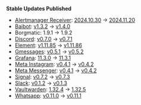 **Stable Updates Published**

* [Alertmanager Receiver](https://github.com/metio/matrix-alertmanager-receiver): [2024.10.30](https://github.com/metio/matrix-alertmanager-receiver/releases/tag/2024.10.30) -> [2024.11.20](https://github.com/metio/matrix-alertmanager-receiver/releases/tag/2024.11.20)
* [Baibot](https://github.com/etkecc/baibot): [v1.3.2](https://github.com/etkecc/baibot/releases/tag/v1.3.2) -> [v1.4.0](https://github.com/etkecc/baibot/releases/tag/v1.4.0)
* Borgmatic: 1.9.1 -> 1.9.2
* [Discord](https://github.com/mautrix/discord): [v0.7.0](https://github.com/mautrix/discord/releases/tag/v0.7.0) -> [v0.7.1](https://github.com/mautrix/discord/releases/tag/v0.7.1)
* [Element](https://github.com/element-hq/element-web): [v1.11.85](https://github.com/element-hq/element-web/releases/tag/v1.11.85) -> [v1.11.86](https://github.com/element-hq/element-web/releases/tag/v1.11.86)
* [Gmessages](https://github.com/mautrix/gmessages): [v0.5.1](https://github.com/mautrix/gmessages/releases/tag/v0.5.1) -> [v0.5.2](https://github.com/mautrix/gmessages/releases/tag/v0.5.2)
* [Grafana](https://github.com/grafana/grafana): [11.3.0](https://github.com/grafana/grafana/releases/tag/v11.3.0) -> [11.3.1](https://github.com/grafana/grafana/releases/tag/v11.3.1)
* [Meta Instagram](https://github.com/mautrix/meta): [v0.4.1](https://github.com/mautrix/meta/releases/tag/v0.4.1) -> [v0.4.2](https://github.com/mautrix/meta/releases/tag/v0.4.2)
* [Meta Messenger](https://github.com/mautrix/meta): [v0.4.1](https://github.com/mautrix/meta/releases/tag/v0.4.1) -> [v0.4.2](https://github.com/mautrix/meta/releases/tag/v0.4.2)
* [Signal](https://github.com/mautrix/signal): [v0.7.2](https://github.com/mautrix/signal/releases/tag/v0.7.2) -> [v0.7.3](https://github.com/mautrix/signal/releases/tag/v0.7.3)
* [Slack](https://github.com/mautrix/slack): [v0.1.2](https://github.com/mautrix/slack/releases/tag/v0.1.2) -> [v0.1.3](https://github.com/mautrix/slack/releases/tag/v0.1.3)
* [Vaultwarden](https://github.com/dani-garcia/vaultwarden): [1.32.4](https://github.com/dani-garcia/vaultwarden/releases/tag/1.32.4) -> [1.32.5](https://github.com/dani-garcia/vaultwarden/releases/tag/1.32.5)
* [Whatsapp](https://github.com/mautrix/whatsapp): [v0.11.0](https://github.com/mautrix/whatsapp/releases/tag/v0.11.0) -> [v0.11.1](https://github.com/mautrix/whatsapp/releases/tag/v0.11.1)
